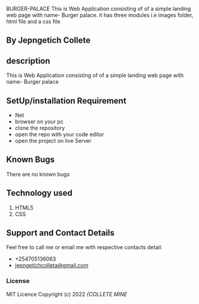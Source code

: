 BURGER-PALACE
This is Web Application consisting of  of a simple landing web page with name- Burger palace. it has three modules i.e images folder, html file and a css file
## By Jepngetich Collete
## description
This is Web Application consisting of  of a simple landing web page with name- Burger palace
## SetUp/installation Requirement
* Net
* browser on your pc
* clone the repository
* open the repo with your code editor
* open the project on live Server
## Known Bugs
There are no known bugs
## Technology used
1. HTML5
2. CSS
## Support and Contact Details
Feel free to call me or email me with respective contacts detail:
* +254705136063
* jepngetichcolleta@gmail.com
### License
MIT Licence
Copyright (c) 2022 *{COLLETE MINE*